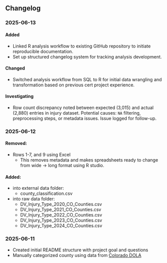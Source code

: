 ## Changelog

### 2025-06-13 
#### Added
- Linked R analysis workflow to existing GitHub repository to initiate reproducible documentation.
- Set up structured changelog system for tracking analysis development.

#### Changed
- Switched analysis workflow from SQL to R for initial data wrangling and transformation based on previous cert project experience.

#### Investigating
- Row count discrepancy noted between expected (3,015) and actual (2,880) entries in injury dataset. Potential causes: `NA` filtering, preprocessing steps, or metadata issues. Issue logged for follow-up.

### 2025-06-12 
#### Removed:
  - Rows 1-7, and 9 using Excel
    - This removes metadata and makes spreadsheets ready to change from wide -> long format using R studio.
#### Added:
  - into external data folder:
    - county_classification.csv
  - into raw data folder:
    - DV_Injury_Type_2020_CO_Counties.csv
    - DV_Injury_Type_2021_CO_Counties.csv
    - DV_Injury_Type_2022_CO_Counties.csv
    - DV_Injury_Type_2023_CO_Counties.csv
    - DV_Injury_Type_2024_CO_Counties.csv
### 2025-06-11
  - Created initial README structure with project goal and questions
  - Manually categorized county using data from [Colorado DOLA](https://cdola.colorado.gov/colorado-community-classification)
